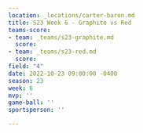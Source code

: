 ```yaml
---
location: _locations/carter-baron.md
title: S23 Week 6 - Graphite vs Red
teams-score:
- team: _teams/s23-graphite.md
  score: 
- team: _teams/s23-red.md
  score: 
field: "4"
date: 2022-10-23 09:00:00 -0400
season: 23
week: 6
mvp: ''
game-ball: ''
sportsperson: ''

---
```

